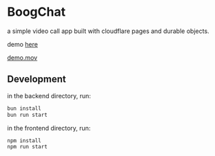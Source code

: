 # BoogChat

a simple video call app built with cloudflare pages and durable objects.

demo [here](https://boog-frontend.pages.dev/)

[demo.mov](./demo.mov)

## Development

in the backend directory, run:

```bash
bun install
bun run start
```

in the frontend directory, run:

```bash
npm install
npm run start
```
